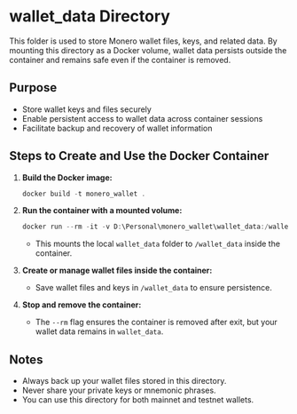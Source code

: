 # wallet_data Directory

This folder is used to store Monero wallet files, keys, and related data. By mounting this directory as a Docker volume, wallet data persists outside the container and remains safe even if the container is removed.

## Purpose
- Store wallet keys and files securely
- Enable persistent access to wallet data across container sessions
- Facilitate backup and recovery of wallet information

## Steps to Create and Use the Docker Container

1. **Build the Docker image:**
   ```powershell
   docker build -t monero_wallet .
   ```

2. **Run the container with a mounted volume:**
   ```powershell
   docker run --rm -it -v D:\Personal\monero_wallet\wallet_data:/wallet_data monero_wallet bash
   ```
   - This mounts the local `wallet_data` folder to `/wallet_data` inside the container.

3. **Create or manage wallet files inside the container:**
   - Save wallet files and keys in `/wallet_data` to ensure persistence.

4. **Stop and remove the container:**
   - The `--rm` flag ensures the container is removed after exit, but your wallet data remains in `wallet_data`.

## Notes
- Always back up your wallet files stored in this directory.
- Never share your private keys or mnemonic phrases.
- You can use this directory for both mainnet and testnet wallets.
